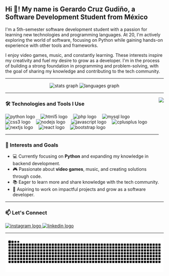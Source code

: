 <h2 align="left">Hi 👋! My name is Gerardo Cruz Gudiño, a Software Development Student from México</h2>

<p align="left">I'm a 5th-semester software development student with a passion for learning new technologies and programming languages. At 20, I'm actively exploring the world of software, focusing on Python while gaining hands-on experience with other tools and frameworks.</p>

<p align="left">I enjoy video games, music, and constantly learning. These interests inspire my creativity and fuel my desire to grow as a developer. I'm in the process of building a strong foundation in programming and problem-solving, with the goal of sharing my knowledge and contributing to the tech community.</p>

---

<div align="center">
  <img src="https://github-readme-stats.vercel.app/api?username=kensgg&hide_title=false&hide_rank=false&show_icons=true&include_all_commits=true&count_private=true&disable_animations=false&theme=default&locale=en&hide_border=false" height="156" alt="stats graph"  />
  <img src="https://github-readme-stats.vercel.app/api/top-langs?username=kensgg&locale=en&hide_title=false&layout=compact&card_width=320&langs_count=7&theme=default&hide_border=false" height="156" alt="languages graph"  />
</div>

---

<img align="right" height="143" src="https://media.giphy.com/media/WdVM5c3eAiIPsqEo3C/giphy.gif?cid=ecf05e47lnbrhpw3v92x9u8yygkh54cconca4etbfh3hbn10&ep=v1_gifs_search&rid=giphy.gif&ct=g"  />

### 🛠️ Technologies and Tools I Use
<div align="left">
  <img src="https://cdn.jsdelivr.net/gh/devicons/devicon/icons/python/python-original.svg" height="30" alt="python logo"  />
  <img width="10" />
  <img src="https://cdn.jsdelivr.net/gh/devicons/devicon/icons/html5/html5-original.svg" height="30" alt="html5 logo"  />
  <img width="10" />
  <img src="https://cdn.jsdelivr.net/gh/devicons/devicon/icons/php/php-original.svg" height="30" alt="php logo"  />
  <img width="10" />
  <img src="https://cdn.jsdelivr.net/gh/devicons/devicon/icons/mysql/mysql-original.svg" height="30" alt="mysql logo"  />
  <img width="10" />
  <img src="https://cdn.jsdelivr.net/gh/devicons/devicon/icons/css3/css3-original.svg" height="30" alt="css3 logo"  />
  <img width="10" />
  <img src="https://cdn.jsdelivr.net/gh/devicons/devicon/icons/nodejs/nodejs-original.svg" height="30" alt="nodejs logo"  />
  <img width="10" />
  <img src="https://cdn.jsdelivr.net/gh/devicons/devicon/icons/javascript/javascript-original.svg" height="30" alt="javascript logo"  />
  <img width="10" />
  <img src="https://cdn.jsdelivr.net/gh/devicons/devicon/icons/cplusplus/cplusplus-original.svg" height="30" alt="cplusplus logo"  />
  <img width="10" />
  <img src="https://cdn.jsdelivr.net/gh/devicons/devicon/icons/nextjs/nextjs-original.svg" height="30" alt="nextjs logo"  />
  <img width="10" />
  <img src="https://cdn.jsdelivr.net/gh/devicons/devicon/icons/react/react-original.svg" height="30" alt="react logo"  />
  <img width="10" />
  <img src="https://cdn.jsdelivr.net/gh/devicons/devicon/icons/bootstrap/bootstrap-original.svg" height="30" alt="bootstrap logo"  />
</div>

---

### 🌟 Interests and Goals
- 💻 Currently focusing on **Python** and expanding my knowledge in backend development.
- 🎮 Passionate about **video games**, music, and creating solutions through code.
- 📚 Eager to learn more and share knowledge with the tech community.
- 🌟 Aspiring to work on impactful projects and grow as a software developer.

---

### 📫 Let's Connect
<div align="left">
  <a href="https://www.instagram.com/gera_cgkns/" target="_blank">
    <img src="https://img.shields.io/static/v1?message=Instagram&logo=instagram&label=&color=E4405F&logoColor=white&labelColor=&style=for-the-badge" height="35" alt="instagram logo"  />
  </a>
  <a href="https://www.linkedin.com/in/gerardo-cruz-gudiño-9ab864342" target="_blank">
    <img src="https://img.shields.io/static/v1?message=LinkedIn&logo=linkedin&label=&color=0077B5&logoColor=white&labelColor=&style=for-the-badge" height="35" alt="linkedin logo"  />
  </a>
</div>

---

<img src="https://raw.githubusercontent.com/kensgg/kensgg/output/snake.svg" alt="Snake animation" />
